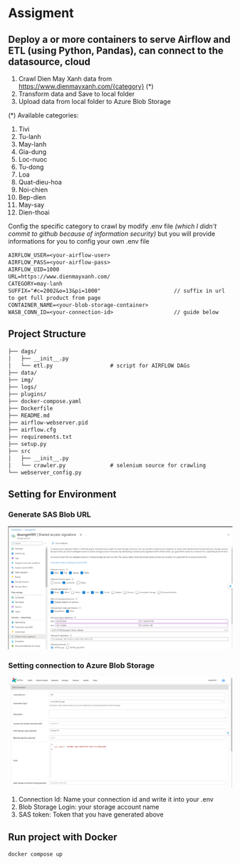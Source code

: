 # Assigment

## Deploy a or more containers to serve Airflow and ETL (using Python, Pandas), can connect to the datasource, cloud
1. Crawl Dien May Xanh data from <https://www.dienmayxanh.com/{category}> (*)
2. Transform data and Save to local folder
3. Upload data from local folder to Azure Blob Storage

(*) Available categories:
1. Tivi
2. Tu-lanh
3. May-lanh
4. Gia-dung
5. Loc-nuoc
6. Tu-dong
7. Loa
8. Quat-dieu-hoa
9. Noi-chien
10. Bep-dien
11. May-say
12. Dien-thoai

Config the specific category to crawl by modify .env file *(which I didn't commit to github because of information security)*
but you will provide informations for you to config your own .env file
```text
AIRFLOW_USER=<your-airflow-user>
AIRFLOW_PASS=<your-airflow-pass>
AIRFLOW_UID=1000
URL=https://www.dienmayxanh.com/
CATEGORY=may-lanh
SUFFIX="#c=2002&o=13&pi=1000"                       // suffix in url to get full product from page
CONTAINER_NAME=<your-blob-storage-container>        
WASB_CONN_ID=<your-connection-id>                   // guide below
```
## Project Structure
```text
├── dags/
│   ├── __init__.py
│   └── etl.py                  # script for AIRFLOW DAGs
├── data/
├── img/
├── logs/
├── plugins/
├── docker-compose.yaml
├── Dockerfile                      
├── README.md
├── airflow-webserver.pid
├── airflow.cfg
├── requirements.txt
├── setup.py
├── src
│   ├── __init__.py
│   └── crawler.py              # selenium source for crawling
└── webserver_config.py
```
## Setting for Environment
### Generate SAS Blob URL 
![image alt text](<img/get_SAS.png>)
### Setting connection to Azure Blob Storage
![image alt text](<img/connection-setting.png>)
1. Connection Id: Name your connection id and write it into your .env
2. Blob Storage Login: your storage account name
3. SAS token: Token that you have generated above

## Run project with Docker

```bash
docker compose up
```
